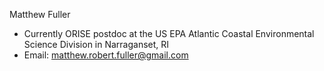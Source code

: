 Matthew Fuller
- Currently ORISE postdoc at the US EPA Atlantic Coastal Environmental Science Division in Narraganset, RI
- Email: matthew.robert.fuller@gmail.com
